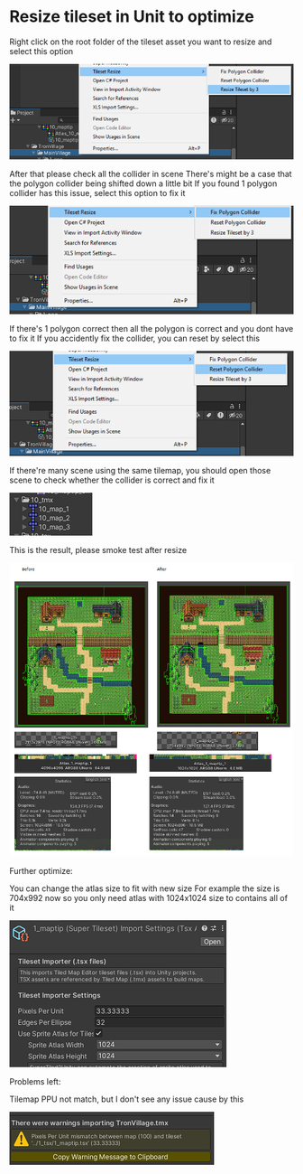 # Resize tileset in Unit to optimize

Right click on the root folder of the tileset asset you want to resize and select this option

![How to resize](img/resize.png)

After that please check all the collider in scene
There's might be a case that the polygon collider being shifted down a little bit 
If you found 1 polygon collider has this issue, select this option to fix it

![How to fix collider](img/fixCollider.png)

If there's 1 polygon correct then all the polygon is correct and you dont have to fix it
If you accidently fix the collider, you can reset by select this

![How to reset fix collider](img/resetfixCollider.png)

If there're many scene using the same tilemap, you should open those scene to check whether the collider is correct and fix it

![Multiple tilemap](img/multipleTimeMap.png)

This is the result, please smoke test after resize

![Result](img/result.png)

Further optimize:

You can change the atlas size to fit with new size
For example the size is 704x992 now so you only need atlas with 1024x1024 size to contains all of it 

![Change atlas size](img/atlasSize.png)


Problems left:

Tilemap PPU not match, but I don't see any issue cause by this

![Tilemap PPU not match](img/problem.png)
